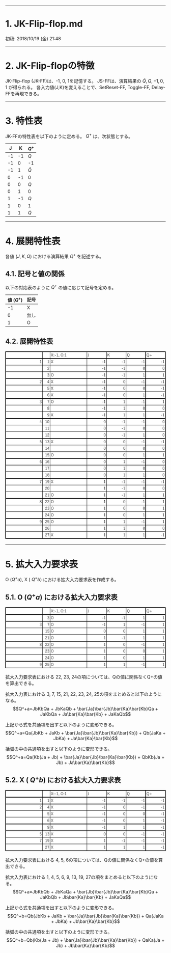 ______________________________________________________________________________
# 1. JK-Flip-flop.md
初稿: 2018/10/19 (金) 21:48

______________________________________________________________________________
# 2. JK-Flip-flopの特徴
JK-Flip-flop (JK-FF)は、-1, 0, 1を記憶する。
JS-FFは、演算結果の $\bar{Q}, Q, -1, 0, 1$ が得られる。
各入力値(J,K)を変えることで、SetReset-FF, Toggle-FF, Delay-FFを再現できる。

______________________________________________________________________________
# 3. 特性表

JK-FFの特性表を以下のように定める。
$Q^+$ は、次状態とする。

|  J   |  K   |  $Q^+$ |
| ---- | ---- | ----   |
|  -1  |  -1  | $Q$ |
|  -1  |   0  | -1|
|  -1  |   1  | $\bar{Q}$ |
|   0  |  -1  | 0 |
|   0  |   0  | $Q$ |
|   0  |   1  | 0 |
|   1  |  -1  | $Q$|
|   1  |   0  | 1 |
|   1  |   1  | $\bar{Q}$ |

______________________________________________________________________________
# 4. 展開特性表

各値 ($J,K,Q$) における演算結果 $Q^+$ を記述する。


## 4.1. 記号と値の関係
以下の対応表のように $Q^+$ の値に応じて記号を定める。

|  値 ($Q^+$)  |  記号  |
| ---- | ----  |
|  -1  |  X    |
|   0  |  無し |
|   1  |  O    |

## 4.2. 展開特性表
![展開特性表](fig-001.png)

______________________________________________________________________________
# 5. 拡大入力要求表

O ($Q^+a$), X ( $Q^+b$) における拡大入力要求表を作成する。

## 5.1. O ($Q^+a$) における拡大入力要求表
![O-拡大入力表](fig-002-O.png)

拡大入力要求表における 22, 23, 24の項については、Qの値に関係なくQ+の値を算出できる。

拡大入力表における 3, 7, 15, 21, 22, 23, 24, 25の項をまとめると以下のようになる。
$$Q^+a=JbKbQa + JbKaQb + \bar{Ja}\bar{Jb}\bar{Ka}\bar{Kb}Qa + JaKbQa + Ja\bar{Ka}\bar{Kb} + JaKaQb$$

上記から式を共通項を出すと以下のように変形できる。
$$Q^+a=Qa(JbKb + JaKb + \bar{Ja}\bar{Jb}\bar{Ka}\bar{Kb}) + Qb(JaKa + JbKa) + Ja\bar{Ka}\bar{Kb}$$

括弧の中の共通項を出すと以下のように変形できる。
$$Q^+a=Qa(Kb(Ja + Jb) + \bar{Ja}\bar{Jb}\bar{Ka}\bar{Kb}) + QbKb(Ja + Jb) + Ja\bar{Ka}\bar{Kb}$$


## 5.2. X ( $Q^+b$) における拡大入力要求表
![X-拡大入力表](fig-002-X.png)

拡大入力要求表における 4, 5, 6の項については、Qの値に関係なくQ+の値を算出できる。

拡大入力表における 1, 4, 5, 6, 9, 13, 19, 27の項をまとめると以下のようになる。
$$Q^+a=JbKbQb + JbKaQa + \bar{Jb}\bar{Jb}\bar{Ka}\bar{Kb}Qa + JaKbQb + Jb\bar{Ka}\bar{Kb} + JaKaQa$$

上記から式を共通項を出すと以下のように変形できる。
$$Q^+b=Qb(JbKb + JaKb + \bar{Ja}\bar{Jb}\bar{Ka}\bar{Kb}) + Qa(JaKa + JbKa) + Jb\bar{Ka}\bar{Kb}$$

括弧の中の共通項を出すと以下のように変形できる。
$$Q^+b=Qb(Kb(Ja + Jb) + \bar{Ja}\bar{Jb}\bar{Ka}\bar{Kb}) + QaKa(Ja + Jb) + Jb\bar{Ka}\bar{Kb}$$

